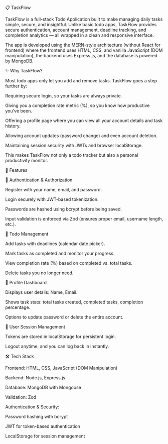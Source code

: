 📋 TaskFlow

TaskFlow is a full-stack Todo Application built to make managing daily tasks simple, secure, and insightful. Unlike basic todo apps, TaskFlow provides secure authentication, account management, deadline tracking, and completion analytics — all wrapped in a clean and responsive interface.

The app is developed using the MERN-style architecture (without React for frontend) where the frontend uses HTML, CSS, and vanilla JavaScript (DOM manipulation), the backend uses Express.js, and the database is powered by MongoDB.

✨ Why TaskFlow?

Most todo apps only let you add and remove tasks. TaskFlow goes a step further by:

Requiring secure login, so your tasks are always private.

Giving you a completion rate metric (%), so you know how productive you’ve been.

Offering a profile page where you can view all your account details and task history.

Allowing account updates (password change) and even account deletion.

Maintaining session security with JWTs and browser localStorage.

This makes TaskFlow not only a todo tracker but also a personal productivity monitor.

🚀 Features

🔐 Authentication & Authorization

Register with your name, email, and password.

Login securely with JWT-based tokenization.

Passwords are hashed using bcrypt before being saved.

Input validation is enforced via Zod (ensures proper email, username length, etc.).

📝 Todo Management

Add tasks with deadlines (calendar date picker).

Mark tasks as completed and monitor your progress.

View completion rate (%) based on completed vs. total tasks.

Delete tasks you no longer need.

👤 Profile Dashboard

Displays user details: Name, Email.

Shows task stats: total tasks created, completed tasks, completion percentage.

Options to update password or delete the entire account.

🔄 User Session Management

Tokens are stored in localStorage for persistent login.

Logout anytime, and you can log back in instantly.

🛠️ Tech Stack

Frontend: HTML, CSS, JavaScript (DOM Manipulation)

Backend: Node.js, Express.js

Database: MongoDB with Mongoose

Validation: Zod

Authentication & Security:

Password hashing with bcrypt

JWT for token-based authentication

LocalStorage for session management
